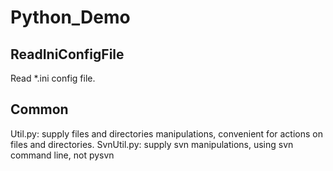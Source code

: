 # Python_Demo

## ReadIniConfigFile
Read *.ini config file.


## Common
Util.py: supply files and directories manipulations, convenient for actions on files and directories.
SvnUtil.py: supply svn manipulations, using svn command line, not pysvn




